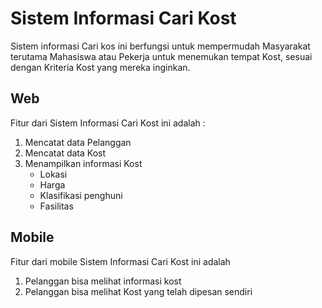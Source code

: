 # Sistem Informasi Cari Kost
Sistem informasi Cari kos ini berfungsi untuk mempermudah Masyarakat terutama Mahasiswa atau Pekerja untuk menemukan tempat Kost, sesuai dengan Kriteria Kost yang mereka inginkan. 

## Web
Fitur dari Sistem Informasi Cari Kost ini adalah :
1. Mencatat data Pelanggan
2. Mencatat data Kost
3. Menampilkan informasi Kost
    * Lokasi
    * Harga
    * Klasifikasi penghuni
    * Fasilitas
## Mobile
Fitur dari mobile Sistem Informasi Cari Kost ini adalah
1. Pelanggan bisa melihat informasi kost
2. Pelanggan bisa melihat Kost yang telah dipesan sendiri